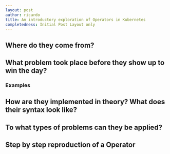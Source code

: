 ```yaml
---
layout: post
author: ricardo
title: An introductory exploration of Operators in Kubernetes
completedness: Initial Post Layout only
---
```


## Where do they come from?
## What problem took place before they show up to win the day?
### Examples
## How are they implemented in theory? What does their syntax look like?
## To what types of problems can they be applied?
## Step by step reproduction of a Operator